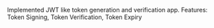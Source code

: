 Implemented JWT like token generation and verification app.
Features: Token Signing, Token Verification, Token Expiry
